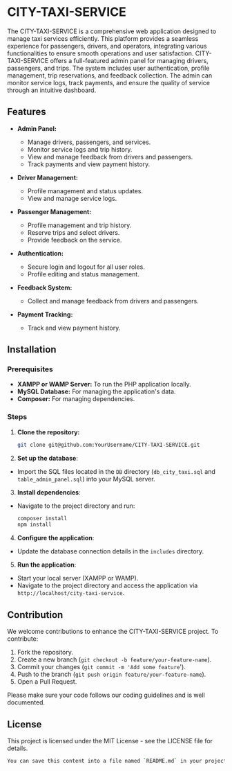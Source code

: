 # CITY-TAXI-SERVICE
The CITY-TAXI-SERVICE is a comprehensive web application designed to manage taxi services efficiently. This platform provides a seamless experience for passengers, drivers, and operators, integrating various functionalities to ensure smooth operations and user satisfaction. CITY-TAXI-SERVICE offers a full-featured admin panel for managing drivers, passengers, and trips. The system includes user authentication, profile management, trip reservations, and feedback collection. The admin can monitor service logs, track payments, and ensure the quality of service through an intuitive dashboard.

## Features

- **Admin Panel:**
  - Manage drivers, passengers, and services.
  - Monitor service logs and trip history.
  - View and manage feedback from drivers and passengers.
  - Track payments and view payment history.
  
- **Driver Management:**
  - Profile management and status updates.
  - View and manage service logs.
  
- **Passenger Management:**
  - Profile management and trip history.
  - Reserve trips and select drivers.
  - Provide feedback on the service.

- **Authentication:**
  - Secure login and logout for all user roles.
  - Profile editing and status management.

- **Feedback System:**
  - Collect and manage feedback from drivers and passengers.

- **Payment Tracking:**
  - Track and view payment history.

## Installation

### Prerequisites

- **XAMPP or WAMP Server:** To run the PHP application locally.
- **MySQL Database:** For managing the application's data.
- **Composer:** For managing dependencies.

### Steps

1. **Clone the repository:**
   ```bash
   git clone git@github.com:YourUsername/CITY-TAXI-SERVICE.git

2. **Set up the database**:

  - Import the SQL files located in the `DB` directory (`db_city_taxi.sql` and `table_admin_panel.sql`) into your MySQL server.

3. **Install dependencies**:

  - Navigate to the project directory and run:
    ```bash
    composer install
    npm install

4. **Configure the application**:

  - Update the database connection details in the `includes` directory.

5. **Run the application**:

  - Start your local server (XAMPP or WAMP).
  - Navigate to the project directory and access the application via `http://localhost/city-taxi-service`.

## Contribution

We welcome contributions to enhance the CITY-TAXI-SERVICE project. To contribute:

  1. Fork the repository.
  2. Create a new branch (`git checkout -b feature/your-feature-name`).
  3. Commit your changes (`git commit -m 'Add some feature`').
  4. Push to the branch (`git push origin feature/your-feature-name`).
  5. Open a Pull Request.
  
Please make sure your code follows our coding guidelines and is well documented.

## License

This project is licensed under the MIT License - see the LICENSE file for details.
  ```bash
  You can save this content into a file named `README.md` in your project directory.
